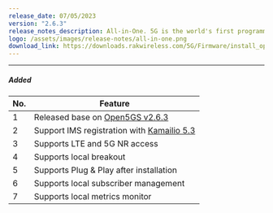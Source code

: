 ```yaml
---
release_date: 07/05/2023
version: "2.6.3"
release_notes_description: All-in-One. 5G is the world's first programmable and open 5G indoor device. Build your own private 5G network with our all-in-one hotspot, which includes a 4G eNodeB, a 5G gNodeB, and a converged core with EPC and 5GC. The All-in-One. 5G software implements the converged core, which includes EPC and 5GC. RAKwireless provides two types of converged cores based on Open5GS and Magma AGW.
logo: /assets/images/release-notes/all-in-one.png
download_link: https://downloads.rakwireless.com/5G/Firmware/install_open5gs_2.6.3.bin
---
```


<rk-release-notes/>

---

##### Added

| No. | Feature                                                                                   |
| --- | ----------------------------------------------------------------------------------------- |
| 1   | Released base on [Open5GS v2.6.3](https://github.com/open5gs/open5gs/releases/tag/v2.6.3) |
| 2   | Support IMS registration with [Kamailio 5.3](https://github.com/herlesupreeth/kamailio)   |
| 3   | Supports LTE and 5G NR access                                                             |
| 4   | Supports local breakout                                                                   |
| 5   | Supports Plug & Play after installation                                                   |
| 6   | Supports local subscriber management                                                      |
| 7   | Supports local metrics monitor                                                            |